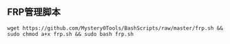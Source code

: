 ## FRP管理脚本

```$bash
wget https://github.com/Mystery0Tools/BashScripts/raw/master/frp.sh && sudo chmod a+x frp.sh && sudo bash frp.sh
```
